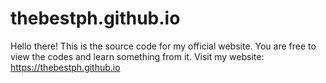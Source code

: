 # thebestph.github.io

Hello there! This is the source code for my official website. You are free to view the codes and learn something from it. Visit my website: https://thebestph.github.io
